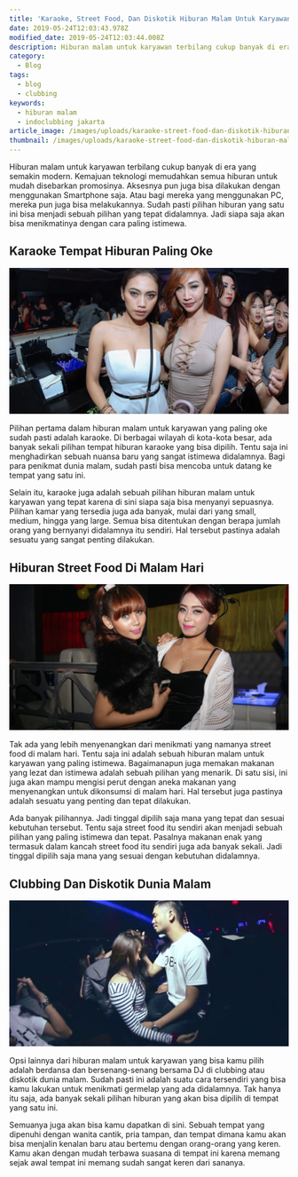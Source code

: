 ```yaml
---
title: 'Karaoke, Street Food, Dan Diskotik Hiburan Malam Untuk Karyawan'
date: 2019-05-24T12:03:43.978Z
modified_date: 2019-05-24T12:03:44.008Z
description: Hiburan malam untuk karyawan terbilang cukup banyak di era yang semakin modern. Kemajuan teknologi memudahkan semua hiburan.
category:
  - Blog
tags:
  - blog
  - clubbing
keywords:
  - hiburan malam
  - indoclubbing jakarta
article_image: /images/uploads/karaoke-street-food-dan-diskotik-hiburan-malam-untuk-karyawan-2.jpg
thumbnail: /images/uploads/karaoke-street-food-dan-diskotik-hiburan-malam-untuk-karyawan-2-018.jpg
---
```

Hiburan malam untuk karyawan terbilang cukup banyak di era yang semakin modern. Kemajuan teknologi memudahkan semua hiburan untuk mudah disebarkan promosinya. Aksesnya pun juga bisa dilakukan dengan menggunakan Smartphone saja. Atau bagi mereka yang menggunakan PC, mereka pun juga bisa melakukannya. Sudah pasti pilihan hiburan yang satu ini bisa menjadi sebuah pilihan yang tepat didalamnya. Jadi siapa saja akan bisa menikmatinya dengan cara paling istimewa.



## Karaoke Tempat Hiburan Paling Oke

![Karaoke, Street Food, Dan Diskotik Hiburan Malam Untuk Karyawan](/images/uploads/karaoke-street-food-dan-diskotik-hiburan-malam-untuk-karyawan-1.jpg)

Pilihan pertama dalam hiburan malam untuk karyawan yang paling oke sudah pasti adalah karaoke. Di berbagai wilayah di kota-kota besar, ada banyak sekali pilihan tempat hiburan karaoke yang bisa dipilih. Tentu saja ini menghadirkan sebuah nuansa baru yang sangat istimewa didalamnya. Bagi para penikmat dunia malam, sudah pasti bisa mencoba untuk datang ke tempat yang satu ini.

Selain itu, karaoke juga adalah sebuah pilihan hiburan malam untuk karyawan yang tepat karena di sini siapa saja bisa menyanyi sepuasnya. Pilihan kamar yang tersedia juga ada banyak, mulai dari yang small, medium, hingga yang large. Semua bisa ditentukan dengan berapa jumlah orang yang bernyanyi didalamnya itu sendiri. Hal tersebut pastinya adalah sesuatu yang sangat penting dilakukan.



## Hiburan Street Food Di Malam Hari

![Karaoke, Street Food, Dan Diskotik Hiburan Malam Untuk Karyawan](/images/uploads/karaoke-street-food-dan-diskotik-hiburan-malam-untuk-karyawan-2.jpg)

Tak ada yang lebih menyenangkan dari menikmati yang namanya street food di malam hari. Tentu saja ini adalah sebuah hiburan malam untuk karyawan yang paling istimewa. Bagaimanapun juga memakan makanan yang lezat dan istimewa adalah sebuah pilihan yang menarik. Di satu sisi, ini juga akan mampu mengisi perut dengan aneka makanan yang menyenangkan untuk dikonsumsi di malam hari. Hal tersebut juga pastinya adalah sesuatu yang penting dan tepat dilakukan. 

Ada banyak pilihannya. Jadi tinggal dipilih saja mana yang tepat dan sesuai kebutuhan tersebut. Tentu saja street food itu sendiri akan menjadi sebuah pilihan yang paling istimewa dan tepat. Pasalnya makanan enak yang termasuk dalam kancah street food itu sendiri juga ada banyak sekali. Jadi tinggal dipilih saja mana yang sesuai dengan kebutuhan didalamnya. 



## Clubbing Dan Diskotik Dunia Malam

![Karaoke, Street Food, Dan Diskotik Hiburan Malam Untuk Karyawan](/images/uploads/karaoke-street-food-dan-diskotik-hiburan-malam-untuk-karyawan-3.jpg)

Opsi lainnya dari hiburan malam untuk karyawan yang bisa kamu pilih adalah berdansa dan bersenang-senang bersama DJ di clubbing atau diskotik dunia malam. Sudah pasti ini adalah suatu cara tersendiri yang bisa kamu lakukan untuk menikmati germelap yang ada didalamnya. Tak hanya itu saja, ada banyak sekali pilihan hiburan yang akan bisa dipilih di tempat yang satu ini.

Semuanya juga akan bisa kamu dapatkan di sini. Sebuah tempat yang dipenuhi dengan wanita cantik, pria tampan, dan tempat dimana kamu akan bisa menjalin kenalan baru atau bertemu dengan orang-orang yang keren. Kamu akan dengan mudah terbawa suasana di tempat ini karena memang sejak awal tempat ini memang sudah sangat keren dari sananya.
